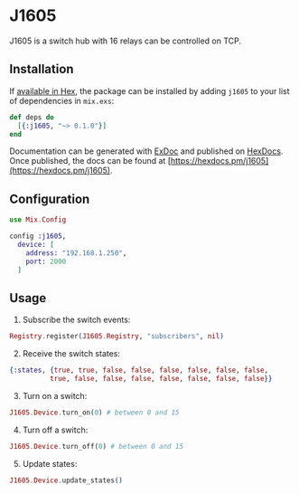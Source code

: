 # J1605

J1605 is a switch hub with 16 relays can be controlled on TCP.

## Installation

If [available in Hex](https://hex.pm/docs/publish), the package can be installed
by adding `j1605` to your list of dependencies in `mix.exs`:

```elixir
def deps do
  [{:j1605, "~> 0.1.0"}]
end
```

Documentation can be generated with [ExDoc](https://github.com/elixir-lang/ex_doc)
and published on [HexDocs](https://hexdocs.pm). Once published, the docs can
be found at [https://hexdocs.pm/j1605](https://hexdocs.pm/j1605).

## Configuration

```elixir
use Mix.Config

config :j1605,
  device: [
    address: "192.168.1.250",
    port: 2000
  ]
```

## Usage

1. Subscribe the switch events:

```elixir
Registry.register(J1605.Registry, "subscribers", nil)
```

2. Receive the switch states:

```elixir
{:states, {true, true, false, false, false, false, false, false,
          true, false, false, false, false, false, false, false}}
```

3. Turn on a switch:

```elixir
J1605.Device.turn_on(0) # between 0 and 15
```

4. Turn off a switch:

```elixir
J1605.Device.turn_off(0) # between 0 and 15
```

5. Update states:

```elixir
J1605.Device.update_states()
```
